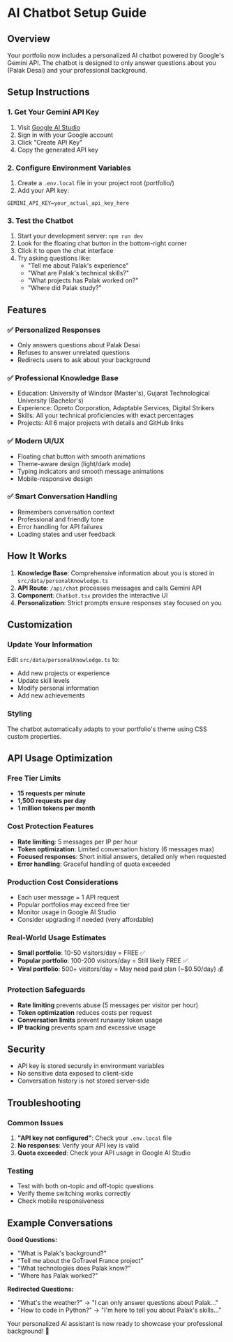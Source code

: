# AI Chatbot Setup Guide

## Overview

Your portfolio now includes a personalized AI chatbot powered by Google's Gemini API. The chatbot is designed to only answer questions about you (Palak Desai) and your professional background.

## Setup Instructions

### 1. Get Your Gemini API Key

1. Visit [Google AI Studio](https://makersuite.google.com/app/apikey)
2. Sign in with your Google account
3. Click "Create API Key"
4. Copy the generated API key

### 2. Configure Environment Variables

1. Create a `.env.local` file in your project root (portfolio/)
2. Add your API key:

```
GEMINI_API_KEY=your_actual_api_key_here
```

### 3. Test the Chatbot

1. Start your development server: `npm run dev`
2. Look for the floating chat button in the bottom-right corner
3. Click it to open the chat interface
4. Try asking questions like:
   - "Tell me about Palak's experience"
   - "What are Palak's technical skills?"
   - "What projects has Palak worked on?"
   - "Where did Palak study?"

## Features

### ✅ Personalized Responses

- Only answers questions about Palak Desai
- Refuses to answer unrelated questions
- Redirects users to ask about your background

### ✅ Professional Knowledge Base

- Education: University of Windsor (Master's), Gujarat Technological University (Bachelor's)
- Experience: Opreto Corporation, Adaptable Services, Digital Strikers
- Skills: All your technical proficiencies with exact percentages
- Projects: All 6 major projects with details and GitHub links

### ✅ Modern UI/UX

- Floating chat button with smooth animations
- Theme-aware design (light/dark mode)
- Typing indicators and smooth message animations
- Mobile-responsive design

### ✅ Smart Conversation Handling

- Remembers conversation context
- Professional and friendly tone
- Error handling for API failures
- Loading states and user feedback

## How It Works

1. **Knowledge Base**: Comprehensive information about you is stored in `src/data/personalKnowledge.ts`
2. **API Route**: `/api/chat` processes messages and calls Gemini API
3. **Component**: `Chatbot.tsx` provides the interactive UI
4. **Personalization**: Strict prompts ensure responses stay focused on you

## Customization

### Update Your Information

Edit `src/data/personalKnowledge.ts` to:

- Add new projects or experience
- Update skill levels
- Modify personal information
- Add new achievements

### Styling

The chatbot automatically adapts to your portfolio's theme using CSS custom properties.

## API Usage Optimization

### Free Tier Limits

- **15 requests per minute**
- **1,500 requests per day**
- **1 million tokens per month**

### Cost Protection Features

- **Rate limiting**: 5 messages per IP per hour
- **Token optimization**: Limited conversation history (6 messages max)
- **Focused responses**: Short initial answers, detailed only when requested
- **Error handling**: Graceful handling of quota exceeded

### Production Cost Considerations

- Each user message = 1 API request
- Popular portfolios may exceed free tier
- Monitor usage in Google AI Studio
- Consider upgrading if needed (very affordable)

### Real-World Usage Estimates

- **Small portfolio**: 10-50 visitors/day = FREE ✅
- **Popular portfolio**: 100-200 visitors/day = Still likely FREE ✅
- **Viral portfolio**: 500+ visitors/day = May need paid plan (~$0.50/day) 💰

### Protection Safeguards

- **Rate limiting** prevents abuse (5 messages per visitor per hour)
- **Token optimization** reduces costs per request
- **Conversation limits** prevent runaway token usage
- **IP tracking** prevents spam and excessive usage

## Security

- API key is stored securely in environment variables
- No sensitive data exposed to client-side
- Conversation history is not stored server-side

## Troubleshooting

### Common Issues

1. **"API key not configured"**: Check your `.env.local` file
2. **No responses**: Verify your API key is valid
3. **Quota exceeded**: Check your API usage in Google AI Studio

### Testing

- Test with both on-topic and off-topic questions
- Verify theme switching works correctly
- Check mobile responsiveness

## Example Conversations

**Good Questions:**

- "What is Palak's background?"
- "Tell me about the GoTravel France project"
- "What technologies does Palak know?"
- "Where has Palak worked?"

**Redirected Questions:**

- "What's the weather?" → "I can only answer questions about Palak..."
- "How to code in Python?" → "I'm here to tell you about Palak's skills..."

Your personalized AI assistant is now ready to showcase your professional background! 🚀
